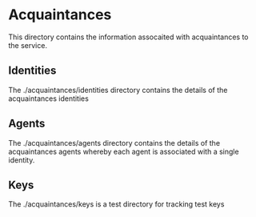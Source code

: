 # Acquaintances

This directory contains the information assocaited with acquaintances to the service.

## Identities

The ./acquaintances/identities directory contains the details of the acquaintances identities

## Agents

The ./acquaintances/agents directory contains the details of the acquaintances agents whereby each agent is associated with a single identity.

## Keys

The ./acquaintances/keys is a test directory for tracking test keys